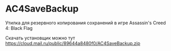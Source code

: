 AC4SaveBackup
=============

Утилка для резервного копирования сохранений в игре Assassin's Creed 4: Black Flag

Скачать установщик можно тут https://cloud.mail.ru/public/89644a8480f0/AC4SaveBackup.zip
